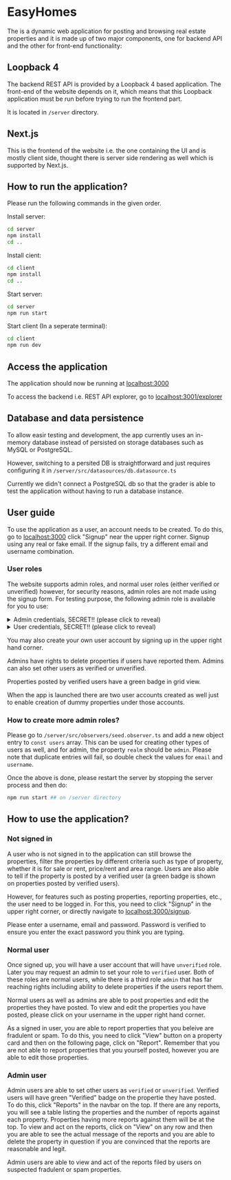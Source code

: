 # EasyHomes

The is a dynamic web application for posting and browsing real estate properties and it is made up of two major components, one for backend API and the other for front-end functionality:

## Loopback 4

The backend REST API is provided by a Loopback 4 based application. The front-end of the website depends on it, which means that this Loopback application must be run before trying to run the frontend part.

It is located in `/server` directory.

## Next.js

This is the frontend of the website i.e. the one containing the UI and is mostly client side, thought there is server side rendering as well which is supported by Next.js.

## How to run the application?

Please run the following commands in the given order.

Install server:

```bash
cd server
npm install
cd ..
```

Install cient:

```bash
cd client
npm install
cd ..
```

Start server:

```bash
cd server
npm run start
```

Start client (In a seperate terminal):

```bash
cd client
npm run dev
```

## Access the application

The application should now be running at [localhost:3000](http://localhost:3000)

To access the backend i.e. REST API explorer, go to [localhost:3001/explorer](http://localhost:3001/explorer)

## Database and data persistence

To allow easir testing and development, the app currently uses an in-memory database instead of persisted on storage databases such as MySQL or PostgreSQL.

However, switching to a persited DB is straightforward and just requires configuring it in `/server/src/datasources/db.datasource.ts`

Currently we didn't connect a PostgreSQL db so that the grader is able to test the application without having to run a database instance.

## User guide

To use the application as a user, an account needs to be created. To do this, go to [localhost:3000](http://localhost:3000) click "Signup" near the upper right corner. Signup using any real or fake email. If the signup fails, try a different email and username combination.

### User roles

The website supports admin roles, and normal user roles (either verified or unverified) however, for security reasons, admin roles are not made using the signup form. For testing purpose, the following admin role is available for you to use:

<details>
  <summary>Admin credentials, SECRET!! (please click to reveal)</summary>

  ```JS
  {
      email: "admin1@example.com",
      password: "admin!234"
  }
  ```
</details>
<details>
  <summary>User credentials, SECRET!! (please click to reveal)</summary>

  ```JS
  [
    {
        email: "user1@example.com",
        password: "useruser"
    },
    {
        email: "user2@example.com",
        password: "useruser"
    }
  ]
  ```
</details>

You may also create your own user account by signing up in the upper right hand corner.

Admins have rights to delete properties if users have reported them. Admins can also set other users as verified or unverified.

Properties posted by verified users have a green badge in grid view.

When the app is launched there are two user accounts created as well just to enable creation of dummy properties under those accounts.


### How to create more admin roles?

Please go to `/server/src/observers/seed.observer.ts` and add a new object entry to `const users` array. This can be used for creating other types of users as well, and for admin, the property `realm` should be `admin`. Please note that duplicate entries will fail, so double check the values for `email` and `username`.

Once the above is done, please restart the server by stopping the server process and then do:

```bash
npm run start ## on /server directory
```

## How to use the application?

### Not signed in

A user who is not signed in to the application can still browse the properties, filter the properties by different criteria such as type of property, whether it is for sale or rent, price/rent and area range. Users are also able to tell if the property is posted by a verified user (a green badge is shown on properties posted by verified users).

However, for features such as posting properties, reporting properties, etc., the user need to be logged in. For this, you need to click "Signup" in the upper right corner, or directly navigate to [localhost:3000/signup](http://localhost:3000/signup).

Please enter a username, email and password. Password is verified to ensure you enter the exact password you think you are typing.

### Normal user

Once signed up, you will have a user account that will have `unverified` role. Later you may request an admin to set your role to `verified` user. Both of these roles are normal users, while there is a third role `admin` that has far reaching rights including ability to delete properties if the users report them.

Normal users as well as admins are able to post properties and edit the properties they have posted. To view and edit the properties you have posted, please click on your username in the upper right hand corner.

As a signed in user, you are able to report properties that you beleive are fradulent or spam. To do this, you need to click "View" button on a property card and then on the following page, click on "Report". Remember that you are not able to report properties that you yourself posted, however you are able to edit those properties.

### Admin user

Admin users are able to set other users as `verified` or `unverified`. Verified users will have green "Verified" badge on the propertie they have posted. To do this, click "Reports" in the navbar on the top. If there are any reports, you will see a table listing the properties and the number of reports against each property. Properties having more reports against them will be at the top. To view and act on the reports, click on "View" on any row and then you are able to see the actual message of the reports and you are able to delete the property in question if you are convinced that the reports are reasonable and legit.

Admin users are able to view and act of the reports filed by users on suspected fradulent or spam properties. 